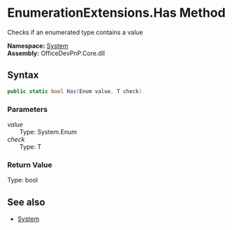 # EnumerationExtensions.Has Method  
Checks if an enumerated type contains a value  

**Namespace:** [System](System.md)  
**Assembly:** OfficeDevPnP.Core.dll  
## Syntax
```C#
public static bool Has(Enum value, T check)
```
### Parameters
*value*  
&emsp;&emsp;Type: System.Enum  
*check*  
&emsp;&emsp;Type: T  
### Return Value
Type: bool  

## See also
- [System](System.md)
